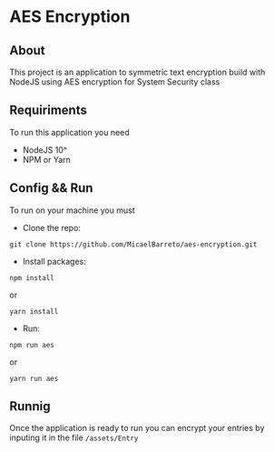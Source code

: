 <h1>AES Encryption</h1>

## About
This project is an application to symmetric text encryption build with NodeJS using AES encryption for System Security class

## Requiriments
To run this application you need

- NodeJS 10^
- NPM or Yarn

## Config && Run
To run on your machine you must

-  Clone the repo:
```
git clone https://github.com/MicaelBarreto/aes-encryption.git
```

- Install packages:
```
npm install
```
or
```
yarn install
```

- Run:
```
npm run aes
```
or
```
yarn run aes
```

## Runnig
Once the application is ready to run you can encrypt your entries by inputing it in the file `/assets/Entry`
